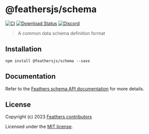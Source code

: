 # @feathersjs/schema

[![CI](https://github.com/feathersjs/feathers/workflows/CI/badge.svg)](https://github.com/feathersjs/feathers/actions?query=workflow%3ACI)
[![Download Status](https://img.shields.io/npm/dm/@feathersjs/schema.svg?style=flat-square)](https://www.npmjs.com/package/@feathersjs/schema)
[![Discord](https://badgen.net/badge/icon/discord?icon=discord&label)](https://discord.gg/qa8kez8QBx)

> A common data schema definition format

## Installation

```
npm install @feathersjs/schema --save
```

## Documentation

Refer to the [Feathers schema API documentation](https://feathersjs.com/api/schema/) for more details.

## License

Copyright (c) 2023 [Feathers contributors](https://github.com/feathersjs/feathers/graphs/contributors)

Licensed under the [MIT license](LICENSE).
